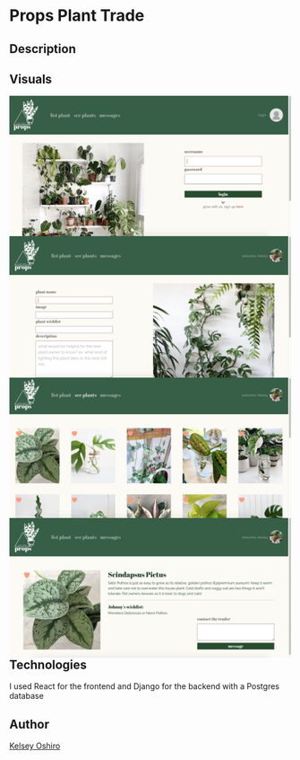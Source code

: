 # Props Plant Trade

## Description 


## Visuals
<img src="https://github.com/kelseymosh/props-fe/blob/main/src/screenshots/Login.png"
     alt="Props Screenshot"
     style="float: left; margin-right: 10px;" />

<img src="https://github.com/kelseymosh/props-fe/blob/main/src/screenshots/AddPlant.png"
     alt="Props Screenshot"
     style="float: left; margin-right: 10px;" />
     
<img src="https://github.com/kelseymosh/props-fe/blob/main/src/screenshots/AllPlants.png"
     alt="Props Screenshot"
     style="float: left; margin-right: 10px;" />
 
 <img src="https://github.com/kelseymosh/props-fe/blob/main/src/screenshots/ShowPage.png"
     alt="Props Screenshot"
     style="float: left; margin-right: 10px;" />

## Technologies
I used React for the frontend and Django for the backend with a Postgres database

## Author
<a href="https://github.com/kelseymosh"> Kelsey Oshiro</a>
